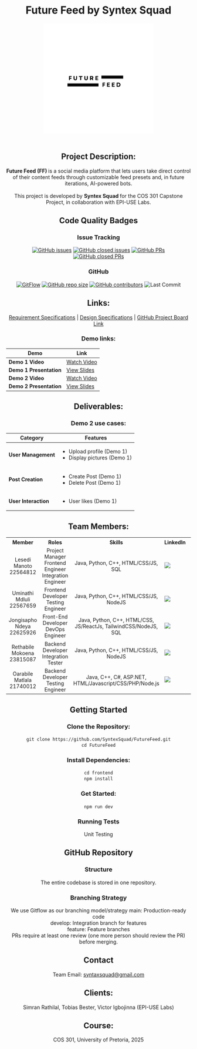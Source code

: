 <div align="center">

# Future Feed by Syntex Squad

<div>
<img src="Documentation/Logos/Future Feed Main Logo.png" alt="Logo" width="300"/>
</div>
<br>

## Project Description:
  <b> Future Feed (FF) </b> is a social media platform that lets users take direct control of their content feeds through customizable feed presets and, in future iterations, AI-powered bots. 
  <br><br>
  This project is developed by <b> Syntex Squad </b> for the COS 301 Capstone Project, in collaboration with EPI-USE Labs.

## Code Quality Badges
### Issue Tracking
[![GitHub issues](https://img.shields.io/github/issues/COS301-SE-2025/Future-Feed)](https://github.com/COS301-SE-2025/Future-Feed/issues)
[![GitHub closed issues](https://img.shields.io/github/issues-closed/COS301-SE-2025/Future-Feed)](https://github.com/COS301-SE-2025/Future-Feed/issues?q=is%3Aissue+is%3Aclosed)
[![GitHub PRs](https://img.shields.io/github/issues-pr/COS301-SE-2025/Future-Feed)](https://github.com/COS301-SE-2025/Future-Feed/pulls)
[![GitHub closed PRs](https://img.shields.io/github/issues-pr-closed/COS301-SE-2025/Future-Feed)](https://github.com/COS301-SE-2025/Future-Feed/pulls?q=is%3Apr+is%3Aclosed)

### GitHub
[![GitFlow](https://img.shields.io/badge/Branching%20Strategy-GitFlow-blue)](https://nvie.com/posts/a-successful-git-branching-model/)
[![GitHub repo size](https://img.shields.io/github/repo-size/COS301-SE-2025/Future-Feed)]([https://github.com/yourorg/yourrepo](https://github.com/COS301-SE-2025/Future-Feed/edit/main/README.md))
[![GitHub contributors](https://img.shields.io/github/contributors/COS301-SE-2025/Future-Feed)](https://github.com/yourorg/yourrepo/graphs/contributors)
![Last Commit](https://img.shields.io/github/last-commit/COS301-SE-2025/Future-Feed)

## Links:
  <a href="Documentation/Specification/Requirement Specification.md">Requirement Specifications</a> | 
  <a href="Documentation/Specification/Design Specification.md">Design Specifications</a> | 
  <a href="https://github.com/orgs/COS301-SE-2025/projects/125/views/1"> GitHub Project Board Link</a>

### Demo links:
<table>
  <thead>
    <tr>
      <th>Demo</th>
      <th>Link</th>
    </tr>
  </thead>
  <tbody>
    <tr>
      <td><strong>Demo 1 Video</strong></td>
      <td>
        <a href="https://drive.google.com/uc?id=1U68PozQtl9v3ZFldNBVAkvNygU09yDlu&export=download" target="_blank">
          Watch Video
        </a>
      </td>
    </tr>
    <tr>
      <td><strong>Demo 1 Presentation</strong></td>
      <td>
        <a href="https://docs.google.com/presentation/d/1WR348H6W3zR0sJQGFtURWZBOQn1MhI0D/edit?usp=sharing&ouid=116757895640693664974&rtpof=true&sd=true" target="_blank">
          View Slides
        </a>
      </td>
    </tr>
    <tr>
      <td><strong>Demo 2 Video</strong></td>
      <td>
        <a href="###" target="_blank">
          Watch Video
        </a>
      </td>
    </tr>
    <tr>
      <td><strong>Demo 2 Presentation</strong></td>
      <td>
        <a href="###" target="_blank">
          View Slides
        </a>
      </td>
    </tr>
  </tbody>
</table>

## Deliverables:
### Demo 2 use cases:
<table>
  <thead>
    <tr>
      <th>Category</th>
      <th>Features</th>
    </tr>
  </thead>
  <tbody>
    <tr>
      <td><strong>User Management</strong></td>
      <td>
        <ul>
          <li>Upload profile (Demo 1)</li>
          <li>Display pictures (Demo 1)</li>
        </ul>
      </td>
    </tr>
    <tr>
      <td><strong>Post Creation</strong></td>
      <td>
        <ul>
          <li>Create Post (Demo 1)</li>
          <li>Delete Post (Demo 1)</li>
        </ul>
      </td>
    </tr>
    <tr>
      <td><strong>User Interaction</strong></td>
      <td>
        <ul>
          <li>User likes (Demo 1)</li>
        </ul>
      </td>
    </tr>
  </tbody>
</table>


## Team Members:
<table>
    <tr><th>Member</th><th>Roles</th><th>Skills</th><th>LinkedIn</th><th>Github</th></th></tr>
    <tr>
    	<td align="center">
			Lesedi Manoto
			<br> 
			22564812
			<br>
	  	</td>
	  	<td align="center">
			Project Manager 
			<br>
			Frontend Engineer
			<br>
			Integration Engineer
	  	</td>
	    	<td align="center">
			Java, Python, C++, HTML/CSS/JS, SQL
	  	</td>
	  	<td>
			<a href="https://www.linkedin.com/in/lesedimanoto"> 
				<img src="https://custom-icon-badges.demolab.com/badge/LinkedIn-0A66C2?logo=linkedin-white&logoColor=fff">
			</a>
	  	</td>
	    	<td>
			<a href="https://github.com/notthestarsign">
				<img src="https://img.shields.io/badge/-GitHub-181717?logo=github&logoColor=white">
			</a>
		</td>
	</tr>
    <tr>
    	<td align="center">
		 	Uminathi Mdluli
			<br> 
			22567659
			<br>
	  	</td>
	  	<td align="center">
			Frontend Developer 
			<br>
			Testing Engineer
	  	</td>
	    	<td align="center">
			Java, Python, C++, HTML/CSS/JS, NodeJS
	  	</td>
	  	<td>
			<a href="https://za.linkedin.com/in/uminathi-mdluli-14b910340"> 
				<img src="https://custom-icon-badges.demolab.com/badge/LinkedIn-0A66C2?logo=linkedin-white&logoColor=fff">
			</a>
	  	</td>
	    	<td>
			<a href="https://github.com/chuck776">
				<img src="https://img.shields.io/badge/-GitHub-181717?logo=github&logoColor=white">
			</a>
		</td>
	</tr>
    <tr>
    	<td align="center">
		 	Jongisapho Ndeya
			<br> 
			22625926
			<br>
	  	</td>
	  	<td align="center">
			Front-End 
			<br>
			Developer 
			<br>
			DevOps Engineer
	  	</td>
	    	<td align="center">
			Java, Python, C++, HTML/CSS, JS/ReactJs, TailwindCSS/NodeJS, SQL
	  	</td>
	  	<td>
			<a href="http://www.linkedin.com/in/jongisapho-ndeya-101676253"> 
				<img src="https://custom-icon-badges.demolab.com/badge/LinkedIn-0A66C2?logo=linkedin-white&logoColor=fff">
			</a>
	  	</td>
	    	<td>
			<a href="https://github.com/jongisapho">
				<img src="https://img.shields.io/badge/-GitHub-181717?logo=github&logoColor=white">
			</a>
		</td>
	</tr>
    <tr>
    	<td align="center">
		 	Rethabile Mokoena
			<br> 
			23815087
			<br>
	  	</td>
	  	<td align="center">
			Backend Developer
			<br>
			Integration Tester
	  	</td>
	    	<td align="center">
			Java, Python, C++, HTML/CSS/JS, NodeJS
	  	</td>
	  	<td>
			<a href="https://www.linkedin.com/in/rethabile-mokoena/"> 
				<img src="https://custom-icon-badges.demolab.com/badge/LinkedIn-0A66C2?logo=linkedin-white&logoColor=fff">
			</a>
	  	</td>
	    	<td>
			<a href="https://github.com/RethaMokoena">
				<img src="https://img.shields.io/badge/-GitHub-181717?logo=github&logoColor=white">
			</a>
		</td>
	</tr>
    <tr>
    	<td align="center">
		 	Oarabile Matlala
			<br> 
			21740012
			<br>
	  	</td>
	  	<td align="center">
			Backend Developer 
			<br>
			Testing Engineer
	  	</td>
	    	<td align="center">
			Java, C++, C#, ASP.NET, HTML/Javascript/CSS/PHP/Node.js
	  	</td>
	  	<td>
			<a href="www.linkedin.com/in/oarabile-matlala-849627341"> 
				<img src="https://custom-icon-badges.demolab.com/badge/LinkedIn-0A66C2?logo=linkedin-white&logoColor=fff">
			</a>
	  	</td>
	    	<td>
			<a href="https://github.com/u21740012">
				<img src="https://img.shields.io/badge/-GitHub-181717?logo=github&logoColor=white">
			</a>
		</td>
	</tr>
</table>

## Getting Started
### Clone the Repository:
```
git clone https://github.com/SyntexSquad/FutureFeed.git
cd FutureFeed
```

### Install Dependencies:
```
cd frontend
npm install
```

### Get Started:
```
npm run dev
```

### Running Tests
Unit Testing <br>

## GitHub Repository
### Structure
The entire codebase is stored in one repository. 

### Branching Strategy
We use Gitflow as our branching model/strategy
main: Production-ready code <br>
develop: Integration branch for features <br>
feature: Feature branches <br>
PRs require at least one review (one more person should review the PR) before merging.

## Contact
Team Email: syntaxsquad@gmail.com

## Clients: 
Simran Rathilal, Tobias Bester, Victor Igbojinna (EPI-USE Labs)

## Course: 
COS 301, University of Pretoria, 2025

</div>
